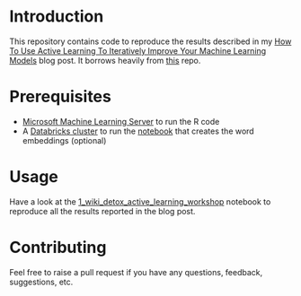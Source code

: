 # Introduction

This repository contains code to reproduce the results described in my [How To Use Active Learning To Iteratively Improve Your Machine Learning Models](https://medium.com/towards-artificial-intelligence/how-to-use-active-learning-to-iteratively-improve-your-machine-learning-models-1c6164bdab99)
blog post. It borrows heavily from [this](https://github.com/Azure/Strata2018) repo.

# Prerequisites

* [Microsoft Machine Learning Server](https://www.microsoft.com/en-us/sql-server/machinelearningserver) to run the R code
* A [Databricks cluster](https://databricks.com/) to run the [notebook](/text_classification/Word2Vec-pySpark-attack-comments-updated.ipynb) that creates the word embeddings (optional)

# Usage
Have a look at the [1_wiki_detox_active_learning_workshop](/text_classification/1_wiki_detox_active_learning_workshop.Rmd) notebook to reproduce all the results reported
in the blog post.

# Contributing
Feel free to raise a pull request if you have any questions, feedback, suggestions, etc.
